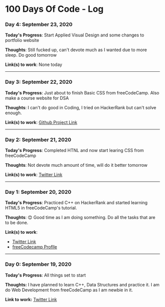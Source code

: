 # 100 Days Of Code - Log

### Day 4: September 23, 2020

**Today's Progress**: Start Applied Visual Design and some changes to portfolio website

**Thoughts**: Still fucked up, can't devote much as I wanted due to more sleep. Do good tomorrow

**Link(s) to work**: None today

---

### Day 3: September 22, 2020

**Today's Progress**: Just about to finish Basic CSS from freeCodeCamp. Also make a course website for DSA

**Thoughts**: I can't do good in Coding, I tried on HackerRank but can't solve enough.

**Link(s) to work**: [Github Project Link](https://github.com/sagarmittal1/3-DSA)

---

### Day 2: September 21, 2020

**Today's Progress**: Completed HTNL and now start learing CSS from freeCodeCamp

**Thoughts**: Not devote much amount of time, will do it better tomorrow

**Link(s) to work**: [Twitter Link](https://twitter.com/sagar_mittal5/status/1308110535980769280)

---

### Day 1: September 20, 2020

**Today's Progress**: Practiced C++ on HackerRank and started learning HTML5 in freeCodeCamp's tutorial.

**Thoughts**: 😊 Good time as I am doing something. Do all the tasks that are to be done.

**Link(s) to work**:  
- [Twitter Link](https://twitter.com/sagar_mittal5/status/1307748469319245824)
- [freeCodecamp Proflle](https://www.freecodecamp.org/sagarmittal)

---

### Day 0: September 19, 2020

**Today's Progress**: All things set to start

**Thoughts:** I have planned to learn C++, Data Structures and practice it. I am do Web Development from freeCodeCamp as I am newbie in it.

**Link to work:** [Twitter Link](https://twitter.com/sagar_mittal5/status/1307207709956083712)

<!--
### Day 0: September 30, 2020

**Today's Progress**: Fixed CSS, worked on canvas functionality for the app.

**Thoughts**: I really struggled with CSS, but, overall, I feel like I am slowly getting better at it. Canvas is still new for me, but I managed to figure out some basic functionality.

**Link(s) to work**: [Calculator App](http://www.example.com)
-->
